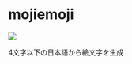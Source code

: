 # mojiemoji

![](https://cloud.githubusercontent.com/assets/4360663/23704004/20686926-0446-11e7-9646-c06f573e80ee.png)

4文字以下の日本語から絵文字を生成
